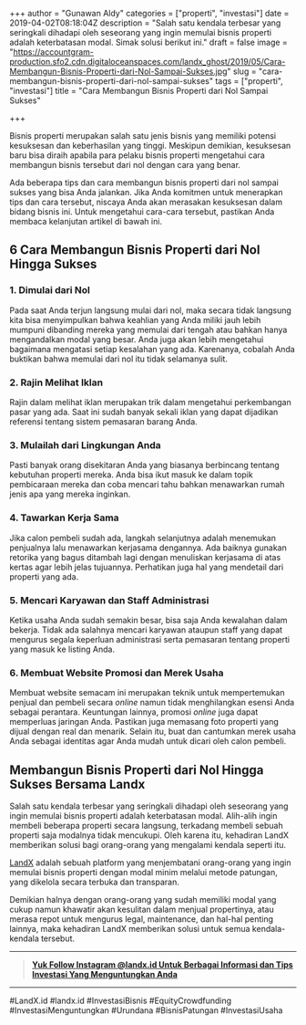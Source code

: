 +++
author = "Gunawan Aldy"
categories = ["properti", "investasi"]
date = 2019-04-02T08:18:04Z
description = "Salah satu kendala terbesar yang seringkali dihadapi oleh seseorang yang ingin memulai bisnis properti adalah keterbatasan modal. Simak solusi berikut ini."
draft = false
image = "https://accountgram-production.sfo2.cdn.digitaloceanspaces.com/landx_ghost/2019/05/Cara-Membangun-Bisnis-Properti-dari-Nol-Sampai-Sukses.jpg"
slug = "cara-membangun-bisnis-properti-dari-nol-sampai-sukses"
tags = ["properti", "investasi"]
title = "Cara Membangun Bisnis Properti dari Nol Sampai Sukses"

+++


Bisnis properti merupakan salah satu jenis bisnis yang memiliki potensi kesuksesan dan keberhasilan yang tinggi. Meskipun demikian, kesuksesan baru bisa diraih apabila para pelaku bisnis properti mengetahui cara membangun bisnis tersebut dari nol dengan cara yang benar.

Ada beberapa tips dan cara membangun bisnis properti dari nol sampai sukses yang bisa Anda jalankan. Jika Anda komitmen untuk menerapkan tips dan cara tersebut, niscaya Anda akan merasakan kesuksesan dalam bidang bisnis ini. Untuk mengetahui cara-cara tersebut, pastikan Anda membaca kelanjutan artikel di bawah ini.

## 6 Cara Membangun Bisnis Properti dari Nol Hingga Sukses

### 1. Dimulai dari Nol

Pada saat Anda terjun langsung mulai dari nol, maka secara tidak langsung kita bisa menyimpulkan bahwa keahlian yang Anda miliki jauh lebih mumpuni dibanding mereka yang memulai dari tengah atau bahkan hanya mengandalkan modal yang besar. Anda juga akan lebih mengetahui bagaimana mengatasi setiap kesalahan yang ada. Karenanya, cobalah Anda buktikan bahwa memulai dari nol itu tidak selamanya sulit.

### 2. Rajin Melihat Iklan

Rajin dalam melihat iklan merupakan trik dalam mengetahui perkembangan pasar yang ada. Saat ini sudah banyak sekali iklan yang dapat dijadikan referensi tentang sistem pemasaran barang Anda.

### 3. Mulailah dari Lingkungan Anda

Pasti banyak orang disekitaran Anda yang biasanya berbincang tentang kebutuhan properti mereka. Anda bisa ikut masuk ke dalam topik pembicaraan mereka dan coba mencari tahu bahkan menawarkan rumah jenis apa yang mereka inginkan.

### 4. Tawarkan Kerja Sama

Jika calon pembeli sudah ada, langkah selanjutnya adalah menemukan penjualnya lalu menawarkan kerjasama dengannya. Ada baiknya gunakan retorika yang bagus ditambah lagi dengan menuliskan kerjasama di atas kertas agar lebih jelas tujuannya. Perhatikan juga hal yang mendetail dari properti yang ada.

### 5. Mencari Karyawan dan Staff Administrasi

Ketika usaha Anda sudah semakin besar, bisa saja Anda kewalahan dalam bekerja. Tidak ada salahnya mencari karyawan ataupun staff yang dapat mengurus segala keperluan administrasi serta pemasaran tentang properti yang masuk ke listing Anda.

### 6. Membuat Website Promosi dan Merek Usaha

Membuat website semacam ini merupakan teknik untuk mempertemukan penjual dan pembeli secara _online_ namun tidak menghilangkan esensi Anda sebagai perantara. Keuntungan lainnya, promosi _online_ juga dapat memperluas jaringan Anda. Pastikan juga memasang foto properti yang dijual dengan real dan menarik. Selain itu, buat dan cantumkan merek usaha Anda sebagai identitas agar Anda mudah untuk dicari oleh calon pembeli.

## Membangun Bisnis Properti dari Nol Hingga Sukses Bersama Landx

Salah satu kendala terbesar yang seringkali dihadapi oleh seseorang yang ingin memulai bisnis properti adalah keterbatasan modal. Alih-alih ingin membeli beberapa properti secara langsung, terkadang membeli sebuah properti saja modalnya tidak mencukupi. Oleh karena itu, kehadiran LandX memberikan solusi bagi orang-orang yang mengalami kendala seperti itu.

[LandX](http://landx.id) adalah sebuah platform yang menjembatani orang-orang yang ingin memulai bisnis properti dengan modal minim melalui metode patungan, yang dikelola secara terbuka dan transparan.

Demikian halnya dengan orang-orang yang sudah memiliki modal yang cukup namun khawatir akan kesulitan dalam menjual propertinya, atau merasa repot untuk mengurus legal, maintenance, dan hal-hal penting lainnya, maka kehadiran LandX memberikan solusi untuk semua kendala-kendala tersebut.

---

> [**Yuk Follow Instagram @landx.id Untuk Berbagai Informasi dan Tips Investasi Yang Menguntungkan Anda**](https://instagram.com/landx.id?utm_medium=copy_link)

---

#LandX.id	#landx.id	#InvestasiBisnis	#EquityCrowdfunding	#InvestasiMenguntungkan	#Urundana	#BisnisPatungan	#InvestasiUsaha

